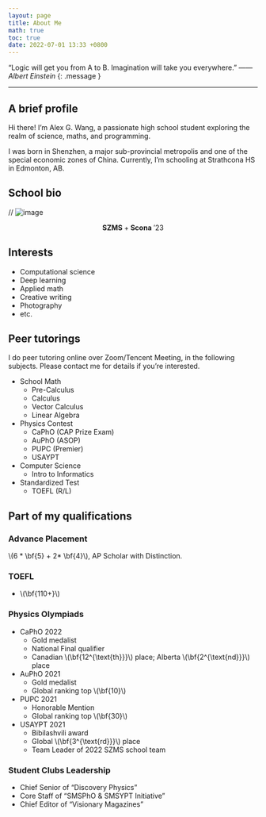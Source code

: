 ```yaml
---
layout: page
title: About Me
math: true
toc: true
date: 2022-07-01 13:33 +0800
---
```


“Logic will get you from A to B. Imagination will take you everywhere.” <cite>  —— Albert Einstein </cite>
{: .message }

---

## A brief profile

Hi there! I’m Alex G. Wang, a passionate high school student exploring the realm of science, maths, and programming.

I was born in Shenzhen, a major sub-provincial metropolis and one of the special economic zones of China. Currently, I’m schooling at Strathcona HS in Edmonton, AB.

## School bio

// ![image](https://strathcona.epsb.ca/media/styleassets-schools/strathcona/Strathcona_1907_T4_logo.png)

$$\textbf{SZMS}+\textbf{Scona}\ ' 23$$

## Interests

- Computational science
- Deep learning
- Applied math
- Creative writing
- Photography
- etc.

## Peer tutorings

I do peer tutoring online over Zoom/Tencent Meeting, in the following subjects. Please contact me for details if you’re interested.

- School Math
  - Pre-Calculus
  - Calculus
  - Vector Calculus
  - Linear Algebra
- Physics Contest
  - CaPhO (CAP Prize Exam)
  - AuPhO (ASOP)
  - PUPC (Premier)
  - USAYPT
- Computer Science
  - Intro to Informatics
- Standardized Test
  - TOEFL (R/L)

## Part of my qualifications

### Advance Placement

\\(6 \* \bf{5} + 2\* \bf{4}\\), AP Scholar with Distinction.

### TOEFL

- \\\(\bf{110+}\\\)

### Physics Olympiads

- CaPhO 2022
  - Gold medalist
  - National Final qualifier
  - Canadian \\\(\bf{12^{\text{th}}}\\\) place; Alberta \\\(\bf{2^{\text{nd}}}\\\) place
- AuPhO 2021
  - Gold medalist
  - Global ranking top \\\(\bf{10}\\\)
- PUPC 2021
  - Honorable Mention
  - Global ranking top \\\(\bf{30}\\\)
- USAYPT 2021
  - Bibilashvili award
  - Global \\\(\bf{3^{\text{rd}}}\\\) place
  - Team Leader of 2022 SZMS school team

### Student Clubs Leadership

- Chief Senior of “Discovery Physics”
- Core Staff of “SMSPhO & SMSYPT Initiative”
- Chief Editor of “Visionary Magazines”
